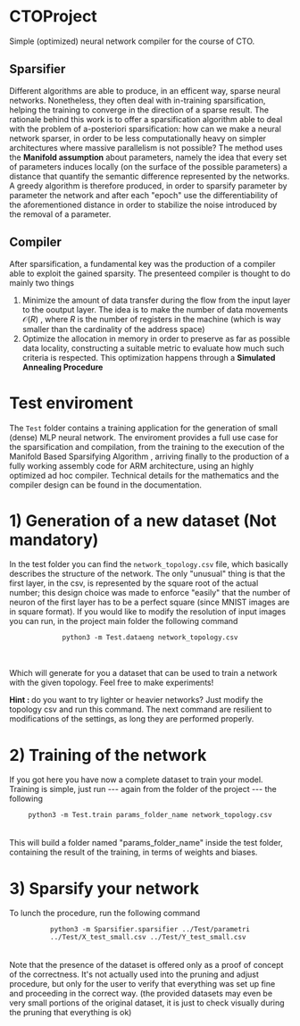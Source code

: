 # CTOProject
Simple (optimized) neural network compiler for the course of CTO.
## Sparsifier
Different algorithms are able to produce, in an efficent way, sparse neural networks. Nonetheless, they often deal with in-training sparsification,
helping the training to converge in the direction of a sparse result. The rationale behind this work is to offer a sparsification algorithm 
able to deal with the problem of a-posteriori sparsification: how can we make a neural network sparser, in order to be less computationally heavy on 
simpler architectures where massive parallelism is not possible? The method uses the <b>Manifold assumption</b> about parameters, namely the idea that
every set of parameters induces locally (on the surface of the possible parameters) a distance that quantify the semantic difference represented by the networks.
A greedy algorithm is therefore produced, in order to sparsify parameter by parameter the network and after each "epoch" use the differentiability 
of the aforementioned distance in order to stabilize the noise introduced by the removal of a parameter.

## Compiler
After sparsification, a fundamental key was the production of a compiler able to exploit the gained sparsity.
The presenteed compiler is thought to do mainly two things
1. Minimize the amount of data transfer during the flow from the input layer to the ooutput layer. The idea is to make the number of data 
   movements $\mathcal O(R)$ , where $R$ is the number of registers in the machine (which is way smaller than the cardinality of the address space)
2. Optimize the allocation in memory in order to preserve as far as possible data locality, constructing a suitable metric to evaluate 
   how much such criteria is respected. This optimization happens through a <b>Simulated Annealing Procedure</b>

# Test enviroment
The ```Test``` folder contains a training application for the generation of small (dense) MLP neural network.
The enviroment provides a full use case for the sparsification and compilation, from the training to the execution
of the Manifold Based Sparsifying Algorithm , arriving finally to the production of a fully working assembly code for ARM architecture, using an highly optimized ad hoc compiler.
Technical details for the mathematics and the compiler design can be found in the documentation.

# 1) Generation of a new dataset (Not mandatory)
In the test folder you can find the ```network_topology.csv``` file, which basically describes the structure of the network.
The only "unusual" thing is that the first layer, in the csv, is represented by the square root of the actual number; this design choice
was made to enforce "easily" that the number of neuron of the first layer has to be a perfect square (since MNIST images are in square format).
If you would like to modify the resolution of input images you can run, in the project main folder the following command
<br>
<center>
<code>python3 -m Test.dataeng network_topology.csv</code>
</center>
<br>
<br>

Which will generate for you a dataset that can be used to train a network with the given topology. Feel free to make experiments!

<b> Hint : </b> do you want to try lighter or heavier networks? Just modify the topology csv and run this command. The next command are resilient to modifications of the settings,
as long they are performed properly.
# 2) Training of the network
If you got here you have now a complete dataset to train your model. Training is simple, just run --- again from the folder of the project --- the following
<br>
<center>
<code>python3 -m Test.train params_folder_name network_topology.csv</code>
</center>
<br>
<br>
This will build a folder named "params_folder_name" inside the test folder, containing the result of the training, in terms of weights and biases.

# 3) Sparsify your network
To lunch the procedure, run the following command
<br>
<center>
<code>python3 -m Sparsifier.sparsifier ../Test/parametri ../Test/X_test_small.csv ../Test/Y_test_small.csv </code>
</center>
<br>
<br>
Note that the presence of the dataset is offered only as a proof of concept of the correctness. It's not actually used into the pruning and adjust procedure,
but only for the user to verify that everything was set up fine and proceeding in the correct way. (the provided datasets may even be very small portions of the original dataset,
it is just to check visually during the pruning that everything is ok)




